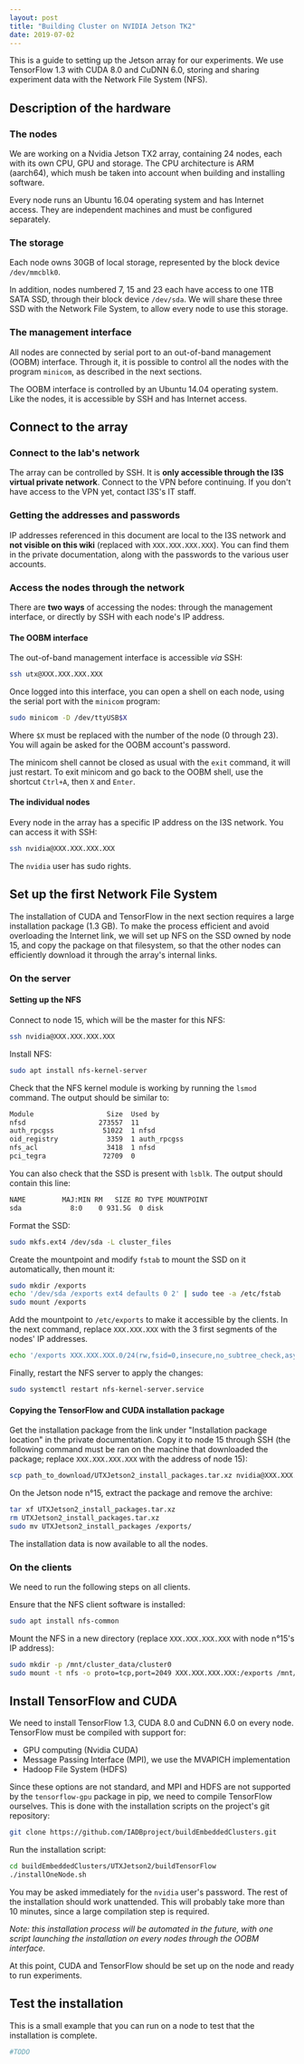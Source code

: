 ```yaml
---
layout: post
title: "Building Cluster on NVIDIA Jetson TK2"
date: 2019-07-02
---
```


This is a guide to setting up the Jetson array for our experiments. We use TensorFlow 1.3 with CUDA 8.0 and CuDNN 6.0, storing and sharing experiment data with the Network File System (NFS).

## Description of the hardware

### The nodes

We are working on a Nvidia Jetson TX2 array, containing 24 nodes, each with its own CPU, GPU and storage. The CPU architecture is ARM (aarch64), which mush be taken into account when building and installing software.

Every node runs an Ubuntu 16.04 operating system and has Internet access. They are independent machines and must be configured separately.

### The storage

Each node owns 30GB of local storage, represented by the block device `/dev/mmcblk0`.

In addition, nodes numbered 7, 15 and 23 each have access to one 1TB SATA SSD, through their block device `/dev/sda`. We will share these three SSD with the Network File System, to allow every node to use this storage.

### The management interface

All nodes are connected by serial port to an out-of-band management (OOBM) interface. Through it, it is possible to control all the nodes with the program `minicom`, as described in the next sections.

The OOBM interface is controlled by an Ubuntu 14.04 operating system. Like the nodes, it is accessible by SSH and has Internet access.

## Connect to the array

### Connect to the lab's network

The array can be controlled by SSH. It is **only accessible through the I3S virtual private network**. Connect to the VPN before continuing. If you don't have access to the VPN yet, contact I3S's IT staff.

### Getting the addresses and passwords

IP addresses referenced in this document are local to the I3S network and **not visible on this wiki** (replaced with `XXX.XXX.XXX.XXX`). You can find them in the private documentation, along with the passwords to the various user accounts.

### Access the nodes through the network

There are **two ways** of accessing the nodes: through the management interface, or directly by SSH with each node's IP address.

#### The OOBM interface

The out-of-band management interface is accessible _via_ SSH:

```bash
ssh utx@XXX.XXX.XXX.XXX
```

Once logged into this interface, you can open a shell on each node, using the serial port with the `minicom` program:

```bash
sudo minicom -D /dev/ttyUSB$X
```

Where `$X` must be replaced with the number of the node (0 through 23). You will again be asked for the OOBM account's password.

The minicom shell cannot be closed as usual with the `exit` command, it will just restart. To exit minicom and go back to the OOBM shell, use the shortcut `Ctrl+A`, then `X` and `Enter`.

#### The individual nodes

Every node in the array has a specific IP address on the I3S network. You can access it with SSH:

```bash
ssh nvidia@XXX.XXX.XXX.XXX
```

The `nvidia` user has sudo rights.

## Set up the first Network File System

The installation of CUDA and TensorFlow in the next section requires a large installation package (1.3 GB). To make the process efficient and avoid overloading the Internet link, we will set up NFS on the SSD owned by node 15, and copy the package on that filesystem, so that the other nodes can efficiently download it through the array's internal links.

### On the server

#### Setting up the NFS

Connect to node 15, which will be the master for this NFS:

```bash
ssh nvidia@XXX.XXX.XXX.XXX
```

Install NFS:

```bash
sudo apt install nfs-kernel-server
```

Check that the NFS kernel module is working by running the `lsmod` command. The output should be similar to:

```bash
Module                  Size  Used by
nfsd                  273557  11
auth_rpcgss            51022  1 nfsd
oid_registry            3359  1 auth_rpcgss
nfs_acl                 3418  1 nfsd
pci_tegra              72709  0
```

You can also check that the SSD is present with `lsblk`. The output should contain this line:

```bash
NAME         MAJ:MIN RM   SIZE RO TYPE MOUNTPOINT
sda            8:0    0 931.5G  0 disk
```

Format the SSD:

```bash
sudo mkfs.ext4 /dev/sda -L cluster_files
```

Create the mountpoint and modify `fstab` to mount the SSD on it automatically, then mount it:

```bash
sudo mkdir /exports
echo '/dev/sda /exports ext4 defaults 0 2' | sudo tee -a /etc/fstab
sudo mount /exports
```

Add the mountpoint to `/etc/exports` to make it accessible by the clients. In the next command, replace `XXX.XXX.XXX` with the 3 first segments of the nodes' IP addresses.

```bash
echo '/exports XXX.XXX.XXX.0/24(rw,fsid=0,insecure,no_subtree_check,async)' | sudo tee -a /etc/exports
```

Finally, restart the NFS server to apply the changes:

```bash
sudo systemctl restart nfs-kernel-server.service
```

#### Copying the TensorFlow and CUDA installation package

Get the installation package from the link under "Installation package location" in the private documentation. Copy it to node 15 through SSH (the following command must be ran on the machine that downloaded the package; replace `XXX.XXX.XXX.XXX` with the address of node 15):

```bash
scp path_to_download/UTXJetson2_install_packages.tar.xz nvidia@XXX.XXX.XXX.XXX:
```

On the Jetson node n°15, extract the package and remove the archive:

```bash
tar xf UTXJetson2_install_packages.tar.xz
rm UTXJetson2_install_packages.tar.xz
sudo mv UTXJetson2_install_packages /exports/
```

The installation data is now available to all the nodes.

### On the clients

We need to run the following steps on all clients.

Ensure that the NFS client software is installed:

```bash
sudo apt install nfs-common
```

Mount the NFS in a new directory (replace `XXX.XXX.XXX.XXX` with node n°15's IP address):

```bash
sudo mkdir -p /mnt/cluster_data/cluster0
sudo mount -t nfs -o proto=tcp,port=2049 XXX.XXX.XXX.XXX:/exports /mnt/cluster_data/cluster0
```

## Install TensorFlow and CUDA

We need to install TensorFlow 1.3, CUDA 8.0 and CuDNN 6.0 on every node. TensorFlow must be compiled with support for:

- GPU computing (Nvidia CUDA)
- Message Passing Interface (MPI), we use the MVAPICH implementation
- Hadoop File System (HDFS)

Since these options are not standard, and MPI and HDFS are not supported by the `tensorflow-gpu` package in pip, we need to compile TensorFlow ourselves. This is done with the installation scripts on the project's git repository:

```bash
git clone https://github.com/IADBproject/buildEmbeddedClusters.git
```

Run the installation script:

```bash
cd buildEmbeddedClusters/UTXJetson2/buildTensorFlow
./installOneNode.sh
```

You may be asked immediately for the `nvidia` user's password. The rest of the installation should work unattended. This will probably take more than 10 minutes, since a large compilation step is required.

*Note: this installation process will be automated in the future, with one script launching the installation on every nodes through the OOBM interface.*

At this point, CUDA and TensorFlow should be set up on the node and ready to run experiments.

## Test the installation

This is a small example that you can run on a node to test that the installation is complete.

```python
#TODO
```
